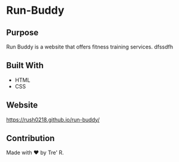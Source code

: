# Run-Buddy

## Purpose 
Run Buddy is a website that offers fitness training services. dfssdfh

## Built With
* HTML
* CSS

## Website 
https://rush0218.github.io/run-buddy/

## Contribution
Made with ❤️  by Tre' R.
